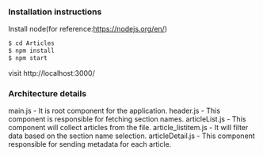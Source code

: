 
### Installation instructions

Install node(for reference:https://nodejs.org/en/)

```sh
$ cd Articles
$ npm install
$ npm start
```

visit http://localhost:3000/

### Architecture details

main.js - It is root component for the application.
header.js - This component is responsible for fetching section names.
articleList.js - This component will collect articles from the file.
article_listitem.js - It will filter data based on the section name selection.
articleDetail.js - This component responsible for sending metadata for each article.